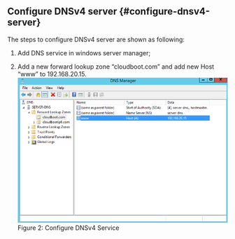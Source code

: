 ## Configure DNSv4 server {#configure-dnsv4-server}

The steps to configure DNSv4 server are shown as following:

1.  Add DNS service in windows server manager;

2. Add a new forward lookup zone “cloudboot.com” and add new Host “www” to 192.168.20.15.
![](/media/image2.png)
Figure 2: Configure DNSv4 Service